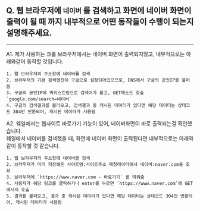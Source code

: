 ## Q. 웹 브라우저에 `네이버` 를 검색하고 화면에 네이버 화면이 출력이 될 때 까지 내부적으로 어떤 동작들이 수행이 되는지 설명해주세요.
---

A1. 제가 사용하는 크롬 브라우저에서는 네이버 화면이 출력되지않고, 내부적으로는 아래와같이 동작할 것입니다.
```
1. 웹 브라우저의 주소창에 네이버를 검색
2. 브라우저의 기본 검색엔진이 구글으로 설정되어있으므로, DNS에서 구글의 공인IP를 불러옴
3. 구글의 공인IP에 쿼리스트링으로 검색어가 붙고, GET메소드 호출
`google.com/search=네이버`
4. 구글의 검색결과를 불러오고, 검색결과 중 캐시된 데이터가 있다면 해당 데이터는 상태코드 304만 반환되어, 캐시된 데이터가 사용됨
```

A2. 웨일에서는 웹사이트 바로가기 기능이 있어, 네이버화면이 바로 출력되는걸 확인했습니다.   
웨일에서 네이버를 검색했을 때, 화면에 네이버 화면이 출력된다면 내부적으로는 아래와 같이 동작할 것 같습니다.
```
1. 웹 브라우저의 주소창에 네이버를 검색
2. 브라우저가 미리 저장해둔 사이트명:사이트주소 매칭데이터에서 네이버:naver.com을 조회
3. 브라우저에 `https://www.naver.com - 바로가기` 를 띄워줌
4. 사용자가 해당 링크를 클릭하거나 enter를 누르면 `https://www.naver.com`에 GET메시지 호출
5. 결과를 불러오고, 결과 중 캐시된 데이터가 있다면 해당 데이터는 상태코드 304만 반환되어, 캐시된 데이터가 사용됨
```